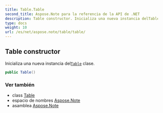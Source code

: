 ```yaml
---
title: Table.Table
second_title: Aspose.Note para la referencia de la API de .NET
description: Table constructor. Inicializa una nueva instancia delTable clase.
type: docs
weight: 10
url: /es/net/aspose.note/table/table/
---
```

## Table constructor

Inicializa una nueva instancia del[`Table`](../) clase.

```csharp
public Table()
```

### Ver también

* class [Table](../)
* espacio de nombres [Aspose.Note](../../table/)
* asamblea [Aspose.Note](../../../)


